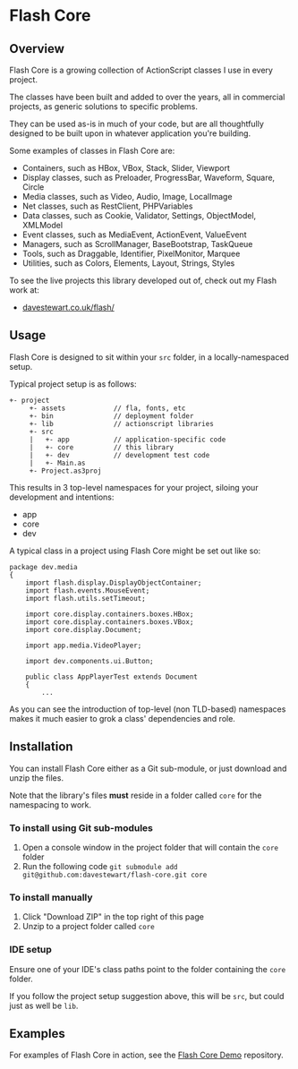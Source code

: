 # Flash Core

## Overview

Flash Core is a growing collection of ActionScript classes I use in every project.

The classes have been built and added to over the years, all in commercial projects, as generic solutions to specific problems.

They can be used as-is in much of your code, but are all thoughtfully designed to be built upon in whatever application you're building.
  
Some examples of classes in Flash Core are:

 - Containers, such as HBox, VBox, Stack, Slider, Viewport
 - Display classes, such as Preloader, ProgressBar, Waveform, Square, Circle
 - Media classes, such as Video, Audio, Image, LocalImage
 - Net classes, such as RestClient, PHPVariables
 - Data classes, such as Cookie, Validator, Settings, ObjectModel, XMLModel
 - Event classes, such as MediaEvent, ActionEvent, ValueEvent
 - Managers, such as ScrollManager, BaseBootstrap, TaskQueue
 - Tools, such as Draggable, Identifier, PixelMonitor, Marquee
 - Utilities, such as Colors, Elements, Layout, Strings, Styles

To see the live projects this library developed out of, check out my Flash work at:

 - [davestewart.co.uk/flash/](http://davestewart.co.uk/flash/)

## Usage

Flash Core is designed to sit within your `src` folder, in a locally-namespaced setup.

Typical project setup is as follows:

    +- project
         +- assets            // fla, fonts, etc
         +- bin               // deployment folder
         +- lib               // actionscript libraries
         +- src
         |   +- app           // application-specific code
         |   +- core          // this library
         |   +- dev           // development test code
         |   +- Main.as
         +- Project.as3proj

This results in 3 top-level namespaces for your project, siloing your development and intentions:

 - app
 - core
 - dev

A typical class in a project using Flash Core might be set out like so:

	package dev.media 
	{
		import flash.display.DisplayObjectContainer;
		import flash.events.MouseEvent;
		import flash.utils.setTimeout;
		
		import core.display.containers.boxes.HBox;
		import core.display.containers.boxes.VBox;
		import core.display.Document;
		
		import app.media.VideoPlayer;
		
		import dev.components.ui.Button;
		
		public class AppPlayerTest extends Document 
		{
			...

As you can see the introduction of top-level (non TLD-based) namespaces makes it much easier to grok a class' dependencies and role.

## Installation

You can install Flash Core either as a Git sub-module, or just download and unzip the files.

Note that the library's files **must** reside in a folder called `core` for the namespacing to work. 

### To install using Git sub-modules

1. Open a console window in the project folder that will contain the `core` folder
2. Run the following code `git submodule add git@github.com:davestewart/flash-core.git core`


### To install manually

1. Click "Download ZIP" in the top right of this page
2. Unzip to a project folder called `core` 


### IDE setup

Ensure one of your IDE's class paths point to the folder containing the `core` folder.

If you follow the project setup suggestion above, this will be `src`, but could just as well be `lib`.



## Examples
 
For examples of Flash Core in action, see the [Flash Core Demo](https://github.com/davestewart/flash-core-demo) repository.
